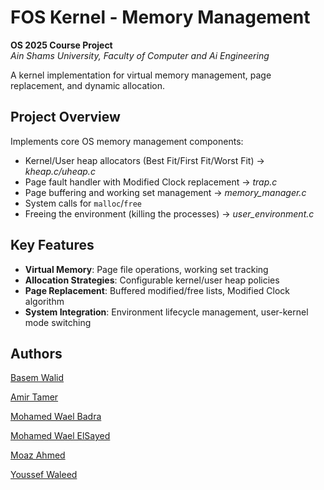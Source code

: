 # FOS Kernel - Memory Management 
**OS 2025 Course Project**  
*Ain Shams University, Faculty of Computer and Ai Engineering*

A kernel implementation for virtual memory management, page replacement, and dynamic allocation.

## Project Overview
Implements core OS memory management components:
- Kernel/User heap allocators (Best Fit/First Fit/Worst Fit) -> *kheap.c/uheap.c*
- Page fault handler with Modified Clock replacement -> *trap.c*
- Page buffering and working set management -> *memory_manager.c*
- System calls for `malloc`/`free`
- Freeing the environment (killing the processes) -> *user_environment.c*

## Key Features
- **Virtual Memory**: Page file operations, working set tracking
- **Allocation Strategies**: Configurable kernel/user heap policies
- **Page Replacement**: Buffered modified/free lists, Modified Clock algorithm
- **System Integration**: Environment lifecycle management, user-kernel mode switching

## Authors
[Basem Walid](https://github.com/basemw0)

[Amir Tamer](https://github.com/amirtamer-27)

[Mohamed Wael Badra](https://github.com/MohamedWBadra)

[Mohamed Wael ElSayed](https://github.com/memoo221)

[Moaz Ahmed](https://github.com/Moaz715)

[Youssef Waleed](https://github.com/weloo11)

